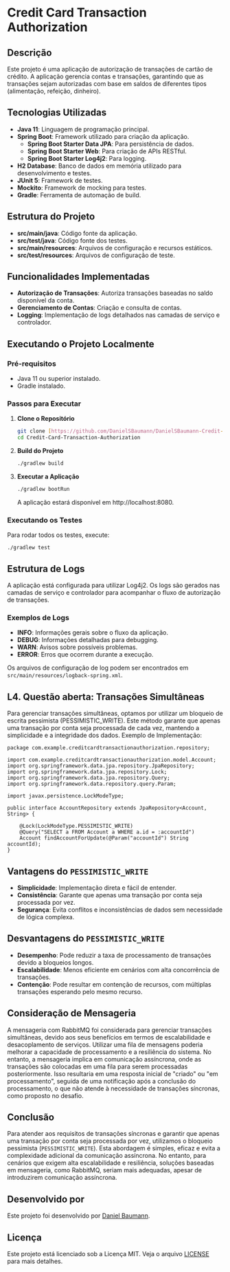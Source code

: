 # Credit Card Transaction Authorization

## Descrição

Este projeto é uma aplicação de autorização de transações de cartão de crédito. A aplicação gerencia contas e transações, garantindo que as transações sejam autorizadas com base em saldos de diferentes tipos (alimentação, refeição, dinheiro).

## Tecnologias Utilizadas

- **Java 11**: Linguagem de programação principal.
- **Spring Boot**: Framework utilizado para criação da aplicação.
    - **Spring Boot Starter Data JPA**: Para persistência de dados.
    - **Spring Boot Starter Web**: Para criação de APIs RESTful.
    - **Spring Boot Starter Log4j2**: Para logging.
- **H2 Database**: Banco de dados em memória utilizado para desenvolvimento e testes.
- **JUnit 5**: Framework de testes.
- **Mockito**: Framework de mocking para testes.
- **Gradle**: Ferramenta de automação de build.

## Estrutura do Projeto

- **src/main/java**: Código fonte da aplicação.
- **src/test/java**: Código fonte dos testes.
- **src/main/resources**: Arquivos de configuração e recursos estáticos.
- **src/test/resources**: Arquivos de configuração de teste.

## Funcionalidades Implementadas

- **Autorização de Transações**: Autoriza transações baseadas no saldo disponível da conta.
- **Gerenciamento de Contas**: Criação e consulta de contas.
- **Logging**: Implementação de logs detalhados nas camadas de serviço e controlador.

## Executando o Projeto Localmente

### Pré-requisitos

- Java 11 ou superior instalado.
- Gradle instalado.

### Passos para Executar

1. **Clone o Repositório**

   ```sh
   git clone [https://github.com/DanielSBaumann/DanielSBaumann-Credit-Card-Transaction-Authorization](https://github.com/DanielSBaumann/DanielSBaumann-Credit-Card-Transaction-Authorization.git)
   cd Credit-Card-Transaction-Authorization
   ```

2. **Build do Projeto**

   ```sh
   ./gradlew build
   ```

3. **Executar a Aplicação**

   ```sh
   ./gradlew bootRun
   ```

   A aplicação estará disponível em http://localhost:8080.

### Executando os Testes
Para rodar todos os testes, execute:

```
./gradlew test
```

## Estrutura de Logs

A aplicação está configurada para utilizar Log4j2. Os logs são gerados nas camadas de serviço e controlador para acompanhar o fluxo de autorização de transações.

### Exemplos de Logs

- **INFO**: Informações gerais sobre o fluxo da aplicação.
- **DEBUG**: Informações detalhadas para debugging.
- **WARN**: Avisos sobre possíveis problemas.
- **ERROR**: Erros que ocorrem durante a execução.

Os arquivos de configuração de log podem ser encontrados em `src/main/resources/logback-spring.xml`.

## L4. Questão aberta: Transações Simultâneas

Para gerenciar transações simultâneas, optamos por utilizar um bloqueio de escrita pessimista (PESSIMISTIC_WRITE). Este método garante que apenas uma transação por conta seja processada de cada vez, mantendo a simplicidade e a integridade dos dados.
Exemplo de Implementação:
```
package com.example.creditcardtransactionauthorization.repository;

import com.example.creditcardtransactionauthorization.model.Account;
import org.springframework.data.jpa.repository.JpaRepository;
import org.springframework.data.jpa.repository.Lock;
import org.springframework.data.jpa.repository.Query;
import org.springframework.data.repository.query.Param;

import javax.persistence.LockModeType;

public interface AccountRepository extends JpaRepository<Account, String> {

    @Lock(LockModeType.PESSIMISTIC_WRITE)
    @Query("SELECT a FROM Account a WHERE a.id = :accountId")
    Account findAccountForUpdate(@Param("accountId") String accountId);
}
```
## Vantagens do `PESSIMISTIC_WRITE`

- **Simplicidade**: Implementação direta e fácil de entender.
- **Consistência**: Garante que apenas uma transação por conta seja processada por vez.
- **Segurança**: Evita conflitos e inconsistências de dados sem necessidade de lógica complexa.

## Desvantagens do `PESSIMISTIC_WRITE`

- **Desempenho**: Pode reduzir a taxa de processamento de transações devido a bloqueios longos.
- **Escalabilidade**: Menos eficiente em cenários com alta concorrência de transações.
- **Contenção**: Pode resultar em contenção de recursos, com múltiplas transações esperando pelo mesmo recurso.

## Consideração de Mensageria

A mensageria com RabbitMQ foi considerada para gerenciar transações simultâneas, devido aos seus benefícios em termos de escalabilidade e desacoplamento de serviços. Utilizar uma fila de mensagens poderia melhorar a capacidade de processamento e a resiliência do sistema. No entanto, a mensageria implica em comunicação assíncrona, onde as transações são colocadas em uma fila para serem processadas posteriormente. Isso resultaria em uma resposta inicial de "criado" ou "em processamento", seguida de uma notificação após a conclusão do processamento, o que não atende à necessidade de transações síncronas, como proposto no desafio.

## Conclusão

Para atender aos requisitos de transações síncronas e garantir que apenas uma transação por conta seja processada por vez, utilizamos o bloqueio pessimista (`PESSIMISTIC_WRITE`). Esta abordagem é simples, eficaz e evita a complexidade adicional da comunicação assíncrona. No entanto, para cenários que exigem alta escalabilidade e resiliência, soluções baseadas em mensageria, como RabbitMQ, seriam mais adequadas, apesar de introduzirem comunicação assíncrona.


## Desenvolvido por

Este projeto foi desenvolvido por [Daniel Baumann](https://github.com/DanielSBaumann).

## Licença

Este projeto está licenciado sob a Licença MIT. Veja o arquivo [LICENSE](https://opensource.org/license/mit) para mais detalhes.
